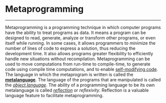 # Metaprogramming

---

Metaprogramming is a programming technique in which computer programs have the ability to treat programs as data. It means a program can be designed to read, generate, analyze or transform other programs, or even itself while running. In some cases, it allows programmers to minimize the number of lines of code to express a solution, thus reducing the development time. It also allows programs greater flexibility to efficiently handle new situations without recompilation.
Metaprogramming can be used to move computations from run-time to compile-time, to generate code using compile time computations, and to enable [self-modifying code](https://en.wikipedia.org/wiki/Self-modifying_code). The language in which the metaprogram is written is called the [**metalanguage**](https://en.wikipedia.org/wiki/Metalanguage). The language of the programs that are manipulated is called the [*object language*](https://en.wikipedia.org/wiki/Object_language). The ability of a programming language to be its own metalanguage is called [*reflection*](https://en.wikipedia.org/wiki/Reflection_(computer_science)) or *reflexivity*. Reflection is a valuable language feature to facilitate metaprogramming.
